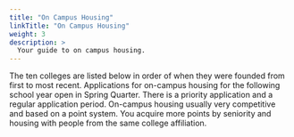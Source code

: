 ```yaml
---
title: "On Campus Housing"
linkTitle: "On Campus Housing"
weight: 3
description: >
  Your guide to on campus housing.
---
```

The ten colleges are listed below in order of when they were founded from first to most recent. Applications for on-campus housing for the following school year open in Spring Quarter. There is a priority application and a regular application period. On-campus housing usually very competitive and based on a point system. You acquire more points by seniority and housing with people from the same college affiliation.
